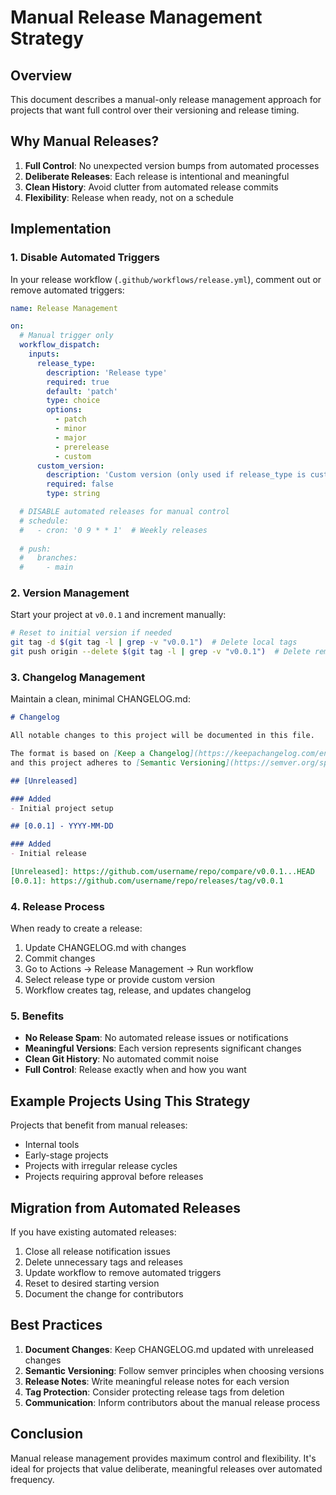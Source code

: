 # Manual Release Management Strategy

## Overview

This document describes a manual-only release management approach for projects that want full control over their versioning and release timing.

## Why Manual Releases?

1. **Full Control**: No unexpected version bumps from automated processes
2. **Deliberate Releases**: Each release is intentional and meaningful
3. **Clean History**: Avoid clutter from automated release commits
4. **Flexibility**: Release when ready, not on a schedule

## Implementation

### 1. Disable Automated Triggers

In your release workflow (`.github/workflows/release.yml`), comment out or remove automated triggers:

```yaml
name: Release Management

on:
  # Manual trigger only
  workflow_dispatch:
    inputs:
      release_type:
        description: 'Release type'
        required: true
        default: 'patch'
        type: choice
        options:
          - patch
          - minor
          - major
          - prerelease
          - custom
      custom_version:
        description: 'Custom version (only used if release_type is custom)'
        required: false
        type: string

  # DISABLE automated releases for manual control
  # schedule:
  #   - cron: '0 9 * * 1'  # Weekly releases
  
  # push:
  #   branches:
  #     - main
```

### 2. Version Management

Start your project at `v0.0.1` and increment manually:

```bash
# Reset to initial version if needed
git tag -d $(git tag -l | grep -v "v0.0.1")  # Delete local tags
git push origin --delete $(git tag -l | grep -v "v0.0.1")  # Delete remote tags
```

### 3. Changelog Management

Maintain a clean, minimal CHANGELOG.md:

```markdown
# Changelog

All notable changes to this project will be documented in this file.

The format is based on [Keep a Changelog](https://keepachangelog.com/en/1.0.0/),
and this project adheres to [Semantic Versioning](https://semver.org/spec/v2.0.0.html).

## [Unreleased]

### Added
- Initial project setup

## [0.0.1] - YYYY-MM-DD

### Added
- Initial release

[Unreleased]: https://github.com/username/repo/compare/v0.0.1...HEAD
[0.0.1]: https://github.com/username/repo/releases/tag/v0.0.1
```

### 4. Release Process

When ready to create a release:

1. Update CHANGELOG.md with changes
2. Commit changes
3. Go to Actions → Release Management → Run workflow
4. Select release type or provide custom version
5. Workflow creates tag, release, and updates changelog

### 5. Benefits

- **No Release Spam**: No automated release issues or notifications
- **Meaningful Versions**: Each version represents significant changes
- **Clean Git History**: No automated commit noise
- **Full Control**: Release exactly when and how you want

## Example Projects Using This Strategy

Projects that benefit from manual releases:
- Internal tools
- Early-stage projects
- Projects with irregular release cycles
- Projects requiring approval before releases

## Migration from Automated Releases

If you have existing automated releases:

1. Close all release notification issues
2. Delete unnecessary tags and releases
3. Update workflow to remove automated triggers
4. Reset to desired starting version
5. Document the change for contributors

## Best Practices

1. **Document Changes**: Keep CHANGELOG.md updated with unreleased changes
2. **Semantic Versioning**: Follow semver principles when choosing versions
3. **Release Notes**: Write meaningful release notes for each version
4. **Tag Protection**: Consider protecting release tags from deletion
5. **Communication**: Inform contributors about the manual release process

## Conclusion

Manual release management provides maximum control and flexibility. It's ideal for projects that value deliberate, meaningful releases over automated frequency.